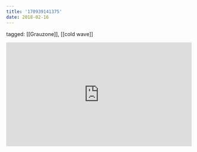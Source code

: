 ```yaml
---
title: '170939141375'
date: 2018-02-16
---
```

tagged: [[Grauzone]], [[cold wave]]
<iframe allow="accelerometer; autoplay; clipboard-write; encrypted-media; gyroscope; picture-in-picture" allowfullscreen="" frameborder="0" height="281" id="youtube_iframe" src="https://www.youtube.com/embed/bIIGKV27FaY?feature=oembed&amp;enablejsapi=1&amp;origin=https://safe.txmblr.com&amp;wmode=opaque" width="500"></iframe>